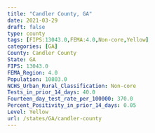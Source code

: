 ```yaml
---
title: "Candler County, GA"
date: 2021-03-29
draft: false
type: county
tags: [FIPS:13043.0,FEMA:4.0,Non-core,Yellow]
categories: [GA]
County: Candler County
State: GA
FIPS: 13043.0
FEMA_Region: 4.0
Population: 10803.0
NCHS_Urban_Rural_Classification: Non-core
Tests_in_prior_14_days: 40.0
Fourteen_day_test_rate_per_100000: 370.0
Percent_Positivity_in_prior_14_days: 0.05
Level: Yellow
url: /states/GA/candler-county
---
```




